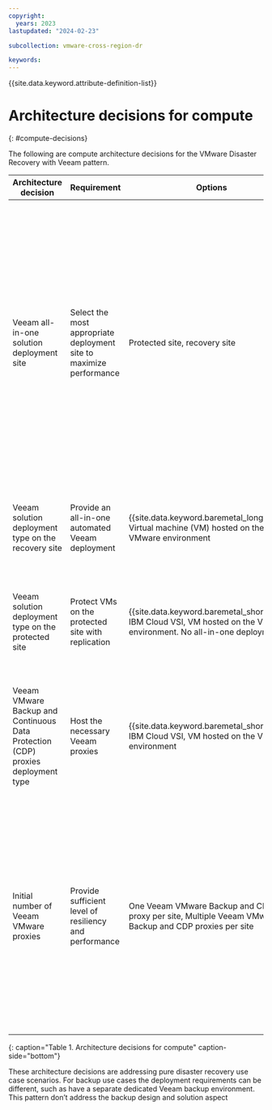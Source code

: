 ```yaml
---
copyright:
  years: 2023
lastupdated: "2024-02-23"

subcollection: vmware-cross-region-dr

keywords:
---
```


{{site.data.keyword.attribute-definition-list}}

# Architecture decisions for compute
{: #compute-decisions}

The following are compute architecture decisions for the VMware Disaster Recovery with Veeam pattern.

| **Architecture decision**                            | **Requirement**                                                     | **Options**                                                                                     | **Decision**                                      | **Rationale**                                                                                                                                                                                                                                                                                                              |
|------------------------------------------------------|---------------------------------------------------------------------|-------------------------------------------------------------------------------------------------|---------------------------------------------------|----------------------------------------------------------------------------------------------------------------------------------------------------------------------------------------------------------------------------------------------------------------------------------------------------------------------------|
| Veeam all-in-one solution deployment site            | Select the most appropriate deployment site to maximize performance | Protected site, recovery site                                                                   | **Recovery site**                                 | The location of the Veeam Backup and Replication server for replication scenarios is not based on performance but on availability for recovery. By placing the Veeam Backup and Replication server at the recovery site means that it is available to recover when needed, therefore, lowering the recovery time objective. |
| Veeam solution deployment type on the recovery site  | Provide an all-in-one automated Veeam deployment                    | {{site.data.keyword.baremetal_long}} VSI Virtual machine (VM) hosted on the VMware environment                             | Virtual machine                                   | Use ESX DRS and HA, hence the logical sense to use VMware VM as a hosting environment                                                                                                                                                                                                                                       |
| Veeam solution deployment type on the protected site | Protect VMs on the protected site with replication                  | {{site.data.keyword.baremetal_short_sing}}, IBM Cloud VSI, VM hosted on the VMware environment. No all-in-one deployment | No all-in-one deployment (Veeam Proxies)   | Veeam best practice for replication is to replace the Veeam Backup and replication server at the recovery site.                                                                                                                                                                                                              |
| Veeam VMware Backup and Continuous Data Protection (CDP) proxies deployment type      | Host the necessary Veeam proxies                                    | {{site.data.keyword.baremetal_short_sing}}, IBM Cloud VSI, VM hosted on the VMware environment                           | VM hosted on the VMware environment               | Adopting the strategy of one VM proxy per host is preferred for Network File System (NFS) storage and vSAN deployments.                                                                                                                                                                                                                                  |
| Initial number of Veeam VMware proxies               | Provide sufficient level of resiliency and performance              | One Veeam VMware Backup and CDP proxy per site, Multiple Veeam VMware Backup and CDP proxies per site     | Multiple Veeam VMware Backup and CDP proxies per site | Provide redundancy to avoid replication tasks to be blocked when one of the backup and CDP proxies becomes unavailable. Veeam advise when using virtual machine proxies and NFS v3 or vSAN to use a proxy per host and use VM-Host affinity rules.                                                                             |

{: caption="Table 1. Architecture decisions for compute" caption-side="bottom"}

These architecture decisions are addressing pure disaster recovery use case scenarios. For backup use cases the deployment requirements can be different, such as have a separate dedicated Veeam backup environment. This pattern don’t address the backup design and solution aspect
